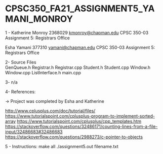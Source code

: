 # CPSC350_FA21_ASSIGNMENT5_YAMANI_MONROY



1 - Katherine Monroy
  2368029
  kmonroy@chapman.edu
  CPSC 350-03
  Assignment 5: Registrars Office

  Esha Yamani
  377310
  yamani@chapman.edu
  CPSC 350-03
  Assignment 5: Registrars Office

2- Source Files  
GenQueue.h
Registrar.h
Registrar.cpp
Student.h
Student.cpp
Window.h
Window.cpp
ListInterface.h
main.cpp


3- n/a

4-  References:

-> Project was completed by Esha and Katherine

http://www.cplusplus.com/doc/tutorial/files/
https://www.tutorialspoint.com/cplusplus-program-to-implement-sorted-array
https://www.tutorialspoint.com/cplusplus/cpp_templates.htm
https://stackoverflow.com/questions/32486171/counting-lines-from-a-file-input/32486683#32486683
https://stackoverflow.com/questions/2988273/c-pointer-to-objects


5 - Instructions:
make all
 ./assignment5.out filename.txt
